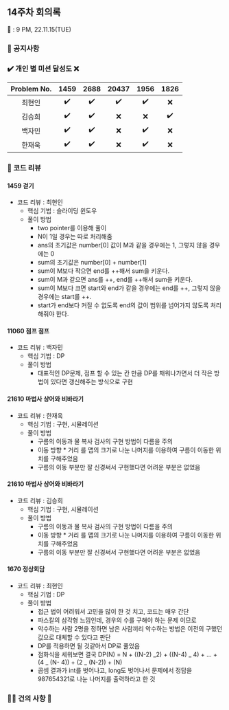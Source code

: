 ## 14주차 회의록

:calendar: : 9 PM, 22.11.15(TUE)

### :loudspeaker: 공지사항

### :heavy_check_mark: 개인 별 미션 달성도 :x:

| Problem No. |        1459        |        2688        |       20437        |        1956        |        1826        |
| :---------: | :----------------: | :----------------: | :----------------: | :----------------: | :----------------: |
|   최현인    | :heavy_check_mark: | :heavy_check_mark: | :heavy_check_mark: | :heavy_check_mark: |        :x:         |
|   김승희    | :heavy_check_mark: | :heavy_check_mark: |        :x:         |        :x:         | :heavy_check_mark: |
|   백자민    | :heavy_check_mark: | :heavy_check_mark: |        :x:         | :heavy_check_mark: |        :x:         |
|   한재욱    | :heavy_check_mark: | :heavy_check_mark: |        :x:         | :heavy_check_mark: |        :x:         |

### :bookmark_tabs: 코드 리뷰

#### 1459 걷기

- 코드 리뷰 : 최현인
  - 핵심 기법 : 슬라이딩 윈도우
  - 풀이 방법
    - two pointer를 이용해 풀이
    - N이 1일 경우는 따로 처리해줌
    - ans의 초기값은 number[0] 값이 M과 같을 경우에는 1, 그렇지 않을 경우에는 0
    - sum의 초기값은 number[0] + number[1]
    - sum이 M보다 작으면 end를 ++해서 sum을 키운다.
    - sum이 M과 같으면 ans를 ++, end를 ++해서 sum을 키운다.
    - sum이 M보다 크면 start와 end가 같을 경우에는 end를 ++, 그렇지 않을 경우에는 start를 ++.
    - start가 end보다 커질 수 없도록 end의 값이 범위를 넘어가지 않도록 처리해줘야 한다.

#### 11060 점프 점프

- 코드 리뷰 : 백자민
  - 핵심 기법 : DP
  - 풀이 방법
    - 대표적인 DP문제, 점프 할 수 있는 칸 만큼 DP를 채워나가면서 더 작은 방법이 있다면 갱신해주는 방식으로 구현

#### 21610 마법사 상어와 비바라기

- 코드 리뷰 : 한재욱
  - 핵심 기법 : 구현, 시뮬레이션
  - 풀이 방법
    - 구름의 이동과 물 복사 검사의 구현 방법이 다름을 주의
    - 이동 방향 \* 거리 를 맵의 크기로 나눈 나머지를 이용하여 구름이 이동한 위치를 구해주었음
    - 구름의 이동 부분만 잘 신경써서 구현했다면 어려운 부분은 없었음

#### 21610 마법사 상어와 비바라기

- 코드 리뷰 : 김승희
  - 핵심 기법 : 구현, 시뮬레이션
  - 풀이 방법
    - 구름의 이동과 물 복사 검사의 구현 방법이 다름을 주의
    - 이동 방향 \* 거리 를 맵의 크기로 나눈 나머지를 이용하여 구름이 이동한 위치를 구해주었음
    - 구름의 이동 부분만 잘 신경써서 구현했다면 어려운 부분은 없었음

#### 1670 정상회담

- 코드 리뷰 : 최현인
  - 핵심 기법 : DP
  - 풀이 방법
    - 접근 법이 어려워서 고민을 많이 한 것 치고, 코드는 매우 간단
    - 파스칼의 삼각형 느낌인데, 경우의 수를 구해야 하는 문제 이므로
    - 악수하는 사람 2명을 정하면 남은 사람끼리 악수하는 방법은 이전의 구했던 값으로 대체할 수 있다고 판단
    - DP를 적용하면 될 것같아서 DP로 풀었음
    - 점화식을 세워보면 결국 DP(N) = N + ((N-2) _2) + ((N-4) _ 4) + ... + (4 _ (N- 4)) + (2 _ (N-2)) + (N)
    - 곱셈 결과가 int를 벗어나고, long도 벗어나서 문제에서 정답을 987654321로 나눈 나머지를 출력하라고 한 것

### :raising_hand_man: 건의 사항 :raising_hand:
